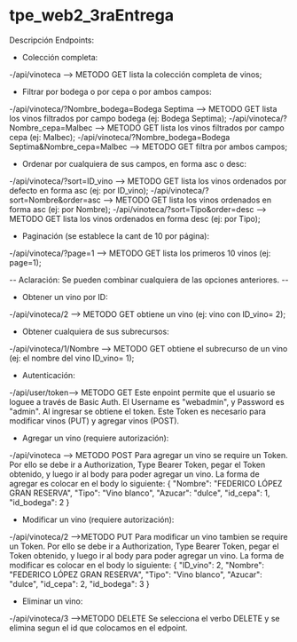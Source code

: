 # tpe_web2_3raEntrega

Descripción Endpoints:

 + Colección completa:

 -/api/vinoteca --> METODO GET lista la colección completa de vinos;

 + Filtrar por bodega o por cepa o por ambos campos:

 -/api/vinoteca/?Nombre_bodega=Bodega Septima --> METODO GET lista los vinos filtrados por campo bodega (ej: Bodega Septima);
 -/api/vinoteca/?Nombre_cepa=Malbec --> METODO GET lista los vinos filtrados por campo cepa (ej: Malbec);
 -/api/vinoteca/?Nombre_bodega=Bodega Septima&Nombre_cepa=Malbec --> METODO GET filtra por ambos campos;

 + Ordenar por cualquiera de sus campos, en forma asc o desc:

 -/api/vinoteca/?sort=ID_vino --> METODO GET lista los vinos ordenados por defecto en forma asc (ej: por ID_vino);
 -/api/vinoteca/?sort=Nombre&order=asc --> METODO GET lista los vinos ordenados en forma asc (ej: por Nombre);
 -/api/vinoteca/?sort=Tipo&order=desc --> METODO GET lista los vinos ordenados en forma desc (ej: por Tipo);

 + Paginación (se establece la cant de 10 por página):

 -/api/vinoteca/?page=1 --> METODO GET lista los primeros 10 vinos (ej: page=1);

 -- Aclaración: Se pueden combinar cualquiera de las opciones anteriores. --

 + Obtener un vino por ID:

 -/api/vinoteca/2 --> METODO GET obtiene un vino (ej: vino con ID_vino= 2);

 + Obtener cualquiera de sus subrecursos:

 -/api/vinoteca/1/Nombre --> METODO GET obtiene el subrecurso de un vino (ej: el nombre del vino ID_vino= 1);

 + Autenticación:

 -/api/user/token--> METODO GET Este enpoint permite que el usuario se loguee a través de Basic Auth. El Username es "webadmin", y Password es "admin". Al ingresar se obtiene el token. Este Token es necesario para modificar vinos (PUT) y agregar vinos (POST). 

 + Agregar un vino (requiere autorización):
 
 -/api/vinoteca --> METODO POST
        Para agregar un vino se require un Token. Por ello se debe ir a Authorization, Type Bearer Token, pegar el Token obtenido, y luego ir al body para poder agregar un vino. La forma de agregar es colocar en el body lo siguiente:
                {
                    "Nombre": "FEDERICO LÓPEZ GRAN RESERVA",
                    "Tipo": "Vino blanco",
                    "Azucar": "dulce",
                    "id_cepa": 1,
                    "id_bodega": 2
                }

 + Modificar un vino (requiere autorización):
 
 -/api/vinoteca/2 -->METODO PUT
        Para modificar un vino tambien se require un Token. Por ello se debe ir a Authorization, Type Bearer Token, pegar el Token obtenido, y luego ir al body para poder agregar un vino. La forma de modificar es colocar en el body lo siguiente:
                {
                    "ID_vino": 2,
                    "Nombre": "FEDERICO LÓPEZ GRAN RESERVA",
                    "Tipo": "Vino blanco",
                    "Azucar": "dulce",
                    "id_cepa": 2,
                    "id_bodega": 3
                }

 + Eliminar un vino:
 
 -/api/vinoteca/3 -->METODO DELETE Se selecciona el verbo DELETE y se elimina segun el id que colocamos en el edpoint.
